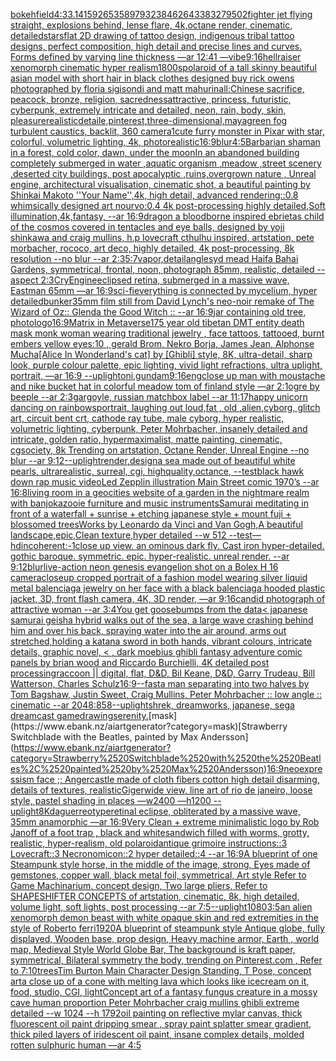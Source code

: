 [bokeh](https://www.ebank.nz/aiartgenerator?category=bokeh)[field](https://www.ebank.nz/aiartgenerator?category=field)[4:3](https://www.ebank.nz/aiartgenerator?category=4%3A3)[3.141592653589793238462643383279502](https://www.ebank.nz/aiartgenerator?category=3.141592653589793238462643383279502)[fighter jet flying straight, explosions behind, lense flare, 4k,octane render, cinematic, detailed](https://www.ebank.nz/aiartgenerator?category=fighter%2520jet%2520flying%2520straight%2C%2520explosions%2520behind%2C%2520lense%2520flare%2C%25204k%2Coctane%2520render%2C%2520cinematic%2C%2520detailed)[stars](https://www.ebank.nz/aiartgenerator?category=stars)[flat 2D drawing of tattoo design, indigenous tribal tattoo designs,  perfect composition, high detail and precise lines and curves. Forms defined by varying line thickness —ar 12:41 —vibe](https://www.ebank.nz/aiartgenerator?category=flat%25202D%2520drawing%2520of%2520tattoo%2520design%2C%2520indigenous%2520tribal%2520tattoo%2520designs%2C%2520%2520perfect%2520composition%2C%2520high%2520detail%2520and%2520precise%2520lines%2520and%2520curves.%2520Forms%2520defined%2520by%2520varying%2520line%2520thickness%2520%E2%80%94ar%252012%3A41%2520%E2%80%94vibe)[9:16](https://www.ebank.nz/aiartgenerator?category=9%3A16)[hellraiser xenomorph cinematic hyper realism](https://www.ebank.nz/aiartgenerator?category=hellraiser%2520xenomorph%2520cinematic%2520hyper%2520realism)[1800s](https://www.ebank.nz/aiartgenerator?category=1800s)[polaroid of a tall skinny beautiful asian model with short hair in black clothes designed buy rick owens photographed by floria sigisondi and matt mahurin](https://www.ebank.nz/aiartgenerator?category=polaroid%2520of%2520a%2520tall%2520skinny%2520beautiful%2520asian%2520model%2520with%2520short%2520hair%2520in%2520black%2520clothes%2520designed%2520buy%2520rick%2520owens%2520photographed%2520by%2520floria%2520sigisondi%2520and%2520matt%2520mahurin)[all:Chinese sacrifice, peacock, bronze, religion, sacredness](https://www.ebank.nz/aiartgenerator?category=all%3AChinese%2520sacrifice%2C%2520peacock%2C%2520bronze%2C%2520religion%2C%2520sacredness)[attractive, princess, futuristic, cyberpunk, extremely intricate and detailed, neon, rain, body, skin, pleasure](https://www.ebank.nz/aiartgenerator?category=attractive%2C%2520princess%2C%2520futuristic%2C%2520cyberpunk%2C%2520extremely%2520intricate%2520and%2520detailed%2C%2520neon%2C%2520rain%2C%2520body%2C%2520skin%2C%2520pleasure)[realistic](https://www.ebank.nz/aiartgenerator?category=realistic)[detaile,pinterest,three-dimensional,maya](https://www.ebank.nz/aiartgenerator?category=detaile%2Cpinterest%2Cthree-dimensional%2Cmaya)[green fog turbulent caustics, backlit, 360 camera](https://www.ebank.nz/aiartgenerator?category=green%2520fog%2520turbulent%2520caustics%2C%2520backlit%2C%2520360%2520camera)[1](https://www.ebank.nz/aiartgenerator?category=1)[cute furry monster in Pixar with star, colorful, volumetric lighting, 4k, photorealistic](https://www.ebank.nz/aiartgenerator?category=cute%2520furry%2520monster%2520in%2520Pixar%2520with%2520star%2C%2520colorful%2C%2520volumetric%2520lighting%2C%25204k%2C%2520photorealistic)[16:9](https://www.ebank.nz/aiartgenerator?category=16%3A9)[blur](https://www.ebank.nz/aiartgenerator?category=blur)[4:5](https://www.ebank.nz/aiartgenerator?category=4%3A5)[Barbarian shaman in a forest, cold color, dawn, under the moon](https://www.ebank.nz/aiartgenerator?category=Barbarian%2520shaman%2520in%2520a%2520forest%2C%2520cold%2520color%2C%2520dawn%2C%2520under%2520the%2520moon)[In an abandoned building completely submerged in water ,aquatic organism ,meadow ,street scenery ,deserted city buildings, post apocalyptic ,ruins,overgrown nature , Unreal engine, architectural visualisation, cinematic shot, a beautiful painting by Shinkai Makoto ''Your Name'',4k, high detail, advanced rendering::0.8 whimsically designed art nourvo:0.4 4k post-processing highly detailed,Soft illumination,4k,fantasy, --ar 16:9](https://www.ebank.nz/aiartgenerator?category=In%2520an%2520abandoned%2520building%2520completely%2520submerged%2520in%2520water%2520%2Caquatic%2520organism%2520%2Cmeadow%2520%2Cstreet%2520scenery%2520%2Cdeserted%2520city%2520buildings%2C%2520post%2520apocalyptic%2520%2Cruins%2Covergrown%2520nature%2520%2C%2520Unreal%2520engine%2C%2520architectural%2520visualisation%2C%2520cinematic%2520shot%2C%2520a%2520beautiful%2520painting%2520by%2520Shinkai%2520Makoto%2520%27%27Your%2520Name%27%27%2C4k%2C%2520high%2520detail%2C%2520advanced%2520rendering%3A%3A0.8%2520whimsically%2520designed%2520art%2520nourvo%3A0.4%25204k%2520post-processing%2520highly%2520detailed%2CSoft%2520illumination%2C4k%2Cfantasy%2C%2520--ar%252016%3A9)[dragon a bloodborne inspired ebrietas child of the cosmos covered in tentacles and eye balls, designed by yoji shinkawa and craig mullins, h.p lovecraft cthulhu inspired, artstation, pete morbacher, rococo, art deco, highly detailed, 4k post-processing, 8k resolution --no blur --ar 2:3](https://www.ebank.nz/aiartgenerator?category=dragon%2520a%2520bloodborne%2520inspired%2520ebrietas%2520child%2520of%2520the%2520cosmos%2520covered%2520in%2520tentacles%2520and%2520eye%2520balls%2C%2520designed%2520by%2520yoji%2520shinkawa%2520and%2520craig%2520mullins%2C%2520h.p%2520lovecraft%2520cthulhu%2520inspired%2C%2520artstation%2C%2520pete%2520morbacher%2C%2520rococo%2C%2520art%2520deco%2C%2520highly%2520detailed%2C%25204k%2520post-processing%2C%25208k%2520resolution%2520--no%2520blur%2520--ar%25202%3A3)[5:7](https://www.ebank.nz/aiartgenerator?category=5%3A7)[vapor,](https://www.ebank.nz/aiartgenerator?category=vapor%2C)[detail](https://www.ebank.nz/aiartgenerator?category=detail)[angle](https://www.ebank.nz/aiartgenerator?category=angle)[syd mead Haifa Bahai Gardens, symmetrical, frontal, noon, photograph 85mm, realistic, detailed --aspect 2:3](https://www.ebank.nz/aiartgenerator?category=syd%2520mead%2520Haifa%2520Bahai%2520Gardens%2C%2520symmetrical%2C%2520frontal%2C%2520noon%2C%2520photograph%252085mm%2C%2520realistic%2C%2520detailed%2520--aspect%25202%3A3)[CryEngine](https://www.ebank.nz/aiartgenerator?category=CryEngine)[eclipsed retina, submerged in a massive wave, Eastman 65mm —ar 16:9](https://www.ebank.nz/aiartgenerator?category=eclipsed%2520retina%2C%2520submerged%2520in%2520a%2520massive%2520wave%2C%2520Eastman%252065mm%2520%E2%80%94ar%252016%3A9)[sci-fi](https://www.ebank.nz/aiartgenerator?category=sci-fi)[everything is connected by mycelium, hyper detailed](https://www.ebank.nz/aiartgenerator?category=everything%2520is%2520connected%2520by%2520mycelium%2C%2520hyper%2520detailed)[bunker](https://www.ebank.nz/aiartgenerator?category=bunker)[35mm film still from David Lynch's neo-noir remake of The Wizard of Oz:: Glenda the Good Witch :: --ar 16:9](https://www.ebank.nz/aiartgenerator?category=35mm%2520film%2520still%2520from%2520David%2520Lynch%27s%2520neo-noir%2520remake%2520of%2520The%2520Wizard%2520of%2520Oz%3A%3A%2520Glenda%2520the%2520Good%2520Witch%2520%3A%3A%2520--ar%252016%3A9)[jar containing old tree, photo](https://www.ebank.nz/aiartgenerator?category=jar%2520containing%2520old%2520tree%2C%2520photo)[logo](https://www.ebank.nz/aiartgenerator?category=logo)[16:9](https://www.ebank.nz/aiartgenerator?category=16%3A9)[Matrix in Metaverse](https://www.ebank.nz/aiartgenerator?category=Matrix%2520in%2520Metaverse)[175 year old tibetan DMT entity death mask monk woman wearing traditional jewelry , face tattoos, tattooed, burnt embers yellow eyes:10 , gerald Brom, Nekro Borja, James Jean, Alphonse Mucha](https://www.ebank.nz/aiartgenerator?category=175%2520year%2520old%2520tibetan%2520DMT%2520entity%2520death%2520mask%2520monk%2520woman%2520wearing%2520traditional%2520jewelry%2520%2C%2520face%2520tattoos%2C%2520tattooed%2C%2520burnt%2520embers%2520yellow%2520eyes%3A10%2520%2C%2520gerald%2520Brom%2C%2520Nekro%2520Borja%2C%2520James%2520Jean%2C%2520Alphonse%2520Mucha)[[Alice In Wonderland's cat] by [Ghibli] style, 8K, ultra-detail, sharp look, purple colour palette, epic lighting, vivid light refractions, ultra uplight, portrait, —ar 16:9 --uplight](https://www.ebank.nz/aiartgenerator?category=%5BAlice%2520In%2520Wonderland%27s%2520cat%5D%2520by%2520%5BGhibli%5D%2520style%2C%25208K%2C%2520ultra-detail%2C%2520sharp%2520look%2C%2520purple%2520colour%2520palette%2C%2520epic%2520lighting%2C%2520vivid%2520light%2520refractions%2C%2520ultra%2520uplight%2C%2520portrait%2C%2520%E2%80%94ar%252016%3A9%2520--uplight)[oni,gundam](https://www.ebank.nz/aiartgenerator?category=oni%2Cgundam)[9:16](https://www.ebank.nz/aiartgenerator?category=9%3A16)[eng](https://www.ebank.nz/aiartgenerator?category=eng)[close up man with moustache and nike bucket hat in colorful meadow tom of finland style —ar 2:1](https://www.ebank.nz/aiartgenerator?category=close%2520up%2520man%2520with%2520moustache%2520and%2520nike%2520bucket%2520hat%2520in%2520colorful%2520meadow%2520tom%2520of%2520finland%2520style%2520%E2%80%94ar%25202%3A1)[ogre by beeple --ar 2:3](https://www.ebank.nz/aiartgenerator?category=ogre%2520by%2520beeple%2520--ar%25202%3A3)[gargoyle, russian matchbox label --ar 11:17](https://www.ebank.nz/aiartgenerator?category=gargoyle%2C%2520russian%2520matchbox%2520label%2520--ar%252011%3A17)[happy unicorn dancing on rainbows](https://www.ebank.nz/aiartgenerator?category=happy%2520unicorn%2520dancing%2520on%2520rainbows)[portrait, laughing out loud,fat , old ,alien,cyborg, glitch art, circuit bent crt, cathode ray tube, male cyborg, hyper realistic, volumetric lighting, cyberpunk, Peter Mohrbacher, insanely detailed and intricate, golden ratio, hypermaximalist, matte painting, cinematic, cgsociety, 8k Trending on artstation, Octane Render, Unreal Engine --no blur --ar 9:12](https://www.ebank.nz/aiartgenerator?category=portrait%2C%2520laughing%2520out%2520loud%2Cfat%2520%2C%2520old%2520%2Calien%2Ccyborg%2C%2520glitch%2520art%2C%2520circuit%2520bent%2520crt%2C%2520cathode%2520ray%2520tube%2C%2520male%2520cyborg%2C%2520hyper%2520realistic%2C%2520volumetric%2520lighting%2C%2520cyberpunk%2C%2520Peter%2520Mohrbacher%2C%2520insanely%2520detailed%2520and%2520intricate%2C%2520golden%2520ratio%2C%2520hypermaximalist%2C%2520matte%2520painting%2C%2520cinematic%2C%2520cgsociety%2C%25208k%2520Trending%2520on%2520artstation%2C%2520Octane%2520Render%2C%2520Unreal%2520Engine%2520--no%2520blur%2520--ar%25209%3A12)[--uplight](https://www.ebank.nz/aiartgenerator?category=--uplight)[render](https://www.ebank.nz/aiartgenerator?category=render)[,design](https://www.ebank.nz/aiartgenerator?category=%2Cdesign)[a sea made out of beautiful white pearls, ultrarealistic, surreal, cgi, highquality,octance, --test](https://www.ebank.nz/aiartgenerator?category=a%2520sea%2520made%2520out%2520of%2520beautiful%2520white%2520pearls%2C%2520ultrarealistic%2C%2520surreal%2C%2520cgi%2C%2520highquality%2Coctance%2C%2520--test)[black hawk down rap music video](https://www.ebank.nz/aiartgenerator?category=black%2520hawk%2520down%2520rap%2520music%2520video)[Led Zepplin illustration Main Street comic 1970’s --ar 16:8](https://www.ebank.nz/aiartgenerator?category=Led%2520Zepplin%2520illustration%2520Main%2520Street%2520comic%25201970%E2%80%99s%2520--ar%252016%3A8)[living room in a geocities website of a garden in the nightmare realm with banjokazooie furniture and music instruments](https://www.ebank.nz/aiartgenerator?category=living%2520room%2520in%2520a%2520geocities%2520website%2520of%2520a%2520garden%2520in%2520the%2520nightmare%2520realm%2520with%2520banjokazooie%2520furniture%2520and%2520music%2520instruments)[Samurai meditating in front of a waterfall + sunrise + etching japanese style + mount fuji + blossomed trees](https://www.ebank.nz/aiartgenerator?category=Samurai%2520meditating%2520in%2520front%2520of%2520a%2520waterfall%2520%2B%2520sunrise%2520%2B%2520etching%2520japanese%2520style%2520%2B%2520mount%2520fuji%2520%2B%2520blossomed%2520trees)[Works by Leonardo da Vinci and Van Gogh,A beautiful landscape,epic,Clean texture,hyper detailed --w 512 --test](https://www.ebank.nz/aiartgenerator?category=Works%2520by%2520Leonardo%2520da%2520Vinci%2520and%2520Van%2520Gogh%2CA%2520beautiful%2520landscape%2Cepic%2CClean%2520texture%2Chyper%2520detailed%2520--w%2520512%2520--test)[—hd](https://www.ebank.nz/aiartgenerator?category=%E2%80%94hd)[incoherent:-1](https://www.ebank.nz/aiartgenerator?category=incoherent%3A-1)[close up view. an ominous dark fly. Cast iron hyper-detailed. gothic baroque. symmetric. epic. hyper-realistic. unreal render. --ar 9:12](https://www.ebank.nz/aiartgenerator?category=close%2520up%2520view.%2520an%2520ominous%2520dark%2520fly.%2520Cast%2520iron%2520hyper-detailed.%2520gothic%2520baroque.%2520symmetric.%2520epic.%2520hyper-realistic.%2520unreal%2520render.%2520--ar%25209%3A12)[blur](https://www.ebank.nz/aiartgenerator?category=blur)[live-action neon genesis evangelion shot on a Bolex H 16 camera](https://www.ebank.nz/aiartgenerator?category=live-action%2520neon%2520genesis%2520evangelion%2520shot%2520on%2520a%2520Bolex%2520H%252016%2520camera)[closeup cropped portrait of a fashion model wearing silver liquid metal balenciaga jewelry on her face with a black balenciaga hooded plastic jacket, 3D, front flash camera, 4K, 3D render, —ar 9:16](https://www.ebank.nz/aiartgenerator?category=closeup%2520cropped%2520portrait%2520of%2520a%2520fashion%2520model%2520wearing%2520silver%2520liquid%2520metal%2520balenciaga%2520jewelry%2520on%2520her%2520face%2520with%2520a%2520black%2520balenciaga%2520hooded%2520plastic%2520jacket%2C%25203D%2C%2520front%2520flash%2520camera%2C%25204K%2C%25203D%2520render%2C%2520%E2%80%94ar%25209%3A16)[candid photograph of attractive woman --ar 3:4](https://www.ebank.nz/aiartgenerator?category=candid%2520photograph%2520of%2520attractive%2520woman%2520--ar%25203%3A4)[You get goosebumps from the data](https://www.ebank.nz/aiartgenerator?category=You%2520get%2520goosebumps%2520from%2520the%2520data)[< japanese samurai geisha hybrid walks out of the sea, a large wave crashing behind him and over his back, spraying water into the air around, arms out stretched,holding a katana sword in both hands, vibrant colours, intricate details, graphic novel, < , dark moebius ghibli fantasy adventure comic panels by brian wood and Riccardo Burchielli, 4K detailed post processing](https://www.ebank.nz/aiartgenerator?category=%3C%2520japanese%2520samurai%2520geisha%2520hybrid%2520walks%2520out%2520of%2520the%2520sea%2C%2520a%2520large%2520wave%2520crashing%2520behind%2520him%2520and%2520over%2520his%2520back%2C%2520spraying%2520water%2520into%2520the%2520air%2520around%2C%2520arms%2520out%2520stretched%2Cholding%2520a%2520katana%2520sword%2520in%2520both%2520hands%2C%2520vibrant%2520colours%2C%2520intricate%2520details%2C%2520graphic%2520novel%2C%2520%3C%2520%2C%2520dark%2520moebius%2520ghibli%2520fantasy%2520adventure%2520comic%2520panels%2520by%2520brian%2520wood%2520and%2520Riccardo%2520Burchielli%2C%25204K%2520detailed%2520post%2520processing)[raccoon || digital, flat, D&D, Bil Keane, D&D, Garry Trudeau, Bill Watterson, Charles Schulz](https://www.ebank.nz/aiartgenerator?category=raccoon%2520%7C%7C%2520digital%2C%2520flat%2C%2520D%26D%2C%2520Bil%2520Keane%2C%2520D%26D%2C%2520Garry%2520Trudeau%2C%2520Bill%2520Watterson%2C%2520Charles%2520Schulz)[16:9](https://www.ebank.nz/aiartgenerator?category=16%3A9)[--fast](https://www.ebank.nz/aiartgenerator?category=--fast)[a man separating into two halves by Tom Bagshaw, Justin Sweet, Craig Mullins, Peter Mohrbacher :: low angle :: cinematic --ar 2048:858](https://www.ebank.nz/aiartgenerator?category=a%2520man%2520separating%2520into%2520two%2520halves%2520by%2520Tom%2520Bagshaw%2C%2520Justin%2520Sweet%2C%2520Craig%2520Mullins%2C%2520Peter%2520Mohrbacher%2520%3A%3A%2520low%2520angle%2520%3A%3A%2520cinematic%2520--ar%25202048%3A858)[--uplight](https://www.ebank.nz/aiartgenerator?category=--uplight)[shrek, dreamworks, japanese, sega dreamcast game](https://www.ebank.nz/aiartgenerator?category=shrek%2C%2520dreamworks%2C%2520japanese%2C%2520sega%2520dreamcast%2520game)[drawing](https://www.ebank.nz/aiartgenerator?category=drawing)[serenity.](https://www.ebank.nz/aiartgenerator?category=serenity.)[mask](https://www.ebank.nz/aiartgenerator?category=mask)[Strawberry Switchblade with the Beatles, painted by Max Andersson](https://www.ebank.nz/aiartgenerator?category=Strawberry%2520Switchblade%2520with%2520the%2520Beatles%2C%2520painted%2520by%2520Max%2520Andersson)[16:9](https://www.ebank.nz/aiartgenerator?category=16%3A9)[neoexpressism face ;; Anger](https://www.ebank.nz/aiartgenerator?category=neoexpressism%2520face%2520%3B%3B%2520Anger)[castle made of cloth fibers cotton high detail disarming, details of textures, realistic](https://www.ebank.nz/aiartgenerator?category=castle%2520made%2520of%2520cloth%2520fibers%2520cotton%2520high%2520detail%2520disarming%2C%2520details%2520of%2520textures%2C%2520realistic)[Giger](https://www.ebank.nz/aiartgenerator?category=Giger)[wide view, line art of rio de janeiro, loose style, pastel shading in places —w2400 —h1200 --uplight](https://www.ebank.nz/aiartgenerator?category=wide%2520view%2C%2520line%2520art%2520of%2520rio%2520de%2520janeiro%2C%2520loose%2520style%2C%2520pastel%2520shading%2520in%2520places%2520%E2%80%94w2400%2520%E2%80%94h1200%2520--uplight)[8K](https://www.ebank.nz/aiartgenerator?category=8K)[daguerreotype](https://www.ebank.nz/aiartgenerator?category=daguerreotype)[retinal eclipse, obliterated by a massive wave, 35mm anamorphic —ar 16:9](https://www.ebank.nz/aiartgenerator?category=retinal%2520eclipse%2C%2520obliterated%2520by%2520a%2520massive%2520wave%2C%252035mm%2520anamorphic%2520%E2%80%94ar%252016%3A9)[Very Clean + extreme minimalistic  logo by Rob Janoff of a foot trap , black and white](https://www.ebank.nz/aiartgenerator?category=Very%2520Clean%2520%2B%2520extreme%2520minimalistic%2520%2520logo%2520by%2520Rob%2520Janoff%2520of%2520a%2520foot%2520trap%2520%2C%2520black%2520and%2520white)[sandwich filled with worms, grotty, realistic, hyper-realism, old polaroid](https://www.ebank.nz/aiartgenerator?category=sandwich%2520filled%2520with%2520worms%2C%2520grotty%2C%2520realistic%2C%2520hyper-realism%2C%2520old%2520polaroid)[antique grimoire instructions::3 Lovecraft::3 Necronomicon::2 hyper detailed::4 --ar 16:9](https://www.ebank.nz/aiartgenerator?category=antique%2520grimoire%2520instructions%3A%3A3%2520Lovecraft%3A%3A3%2520Necronomicon%3A%3A2%2520hyper%2520detailed%3A%3A4%2520--ar%252016%3A9)[A blueprint of one Steampunk style horse,   in the middle of the image,   strong, Eyes made of gemstones, copper wall, black metal foil, symmetrical,  Art style Refer to Game Machinarium.  concept design, Two large pliers, Refer to SHAPESHIFTER CONCEPTS  of artstation, cinematic,  8k, high detailed,  volume light,  soft lights,  post processing    --ar 7:5](https://www.ebank.nz/aiartgenerator?category=A%2520blueprint%2520of%2520one%2520Steampunk%2520style%2520horse%2C%2520%2520%2520in%2520the%2520middle%2520of%2520the%2520image%2C%2520%2520%2520strong%2C%2520Eyes%2520made%2520of%2520gemstones%2C%2520copper%2520wall%2C%2520black%2520metal%2520foil%2C%2520symmetrical%2C%2520%2520Art%2520style%2520Refer%2520to%2520Game%2520Machinarium.%2520%2520concept%2520design%2C%2520Two%2520large%2520pliers%2C%2520Refer%2520to%2520SHAPESHIFTER%2520CONCEPTS%2520%2520of%2520artstation%2C%2520cinematic%2C%2520%25208k%2C%2520high%2520detailed%2C%2520%2520volume%2520light%2C%2520%2520soft%2520lights%2C%2520%2520post%2520processing%2520%2520%2520%2520--ar%25207%3A5)[--uplight](https://www.ebank.nz/aiartgenerator?category=--uplight)[1080](https://www.ebank.nz/aiartgenerator?category=1080)[3:5](https://www.ebank.nz/aiartgenerator?category=3%3A5)[an alien xenomorph demon beast with white opaque skin and red extremities in the style of Roberto ferri](https://www.ebank.nz/aiartgenerator?category=an%2520alien%2520xenomorph%2520demon%2520beast%2520with%2520white%2520opaque%2520skin%2520and%2520red%2520extremities%2520in%2520the%2520style%2520of%2520Roberto%2520ferri)[1920](https://www.ebank.nz/aiartgenerator?category=1920)[A blueprint of steampunk style Antique globe,  fully displayed, Wooden base, prop design, Heavy machine armor,  Earth , world map, Medieval Style World Globe Bar, The background is kraft paper, symmetrical,  Bilateral symmetry the body,  trending on Pinterest.com  ,  Refer to 7:10](https://www.ebank.nz/aiartgenerator?category=A%2520blueprint%2520of%2520steampunk%2520style%2520Antique%2520globe%2C%2520%2520fully%2520displayed%2C%2520Wooden%2520base%2C%2520prop%2520design%2C%2520Heavy%2520machine%2520armor%2C%2520%2520Earth%2520%2C%2520world%2520map%2C%2520Medieval%2520Style%2520World%2520Globe%2520Bar%2C%2520The%2520background%2520is%2520kraft%2520paper%2C%2520symmetrical%2C%2520%2520Bilateral%2520symmetry%2520the%2520body%2C%2520%2520trending%2520on%2520Pinterest.com%2520%2520%2C%2520%2520Refer%2520to%25207%3A10)[trees](https://www.ebank.nz/aiartgenerator?category=trees)[Tim Burton Main Character Design Standing, T Pose, concept art](https://www.ebank.nz/aiartgenerator?category=Tim%2520Burton%2520Main%2520Character%2520Design%2520Standing%2C%2520T%2520Pose%2C%2520concept%2520art)[a close up of a cone with melting lava which looks like icecream on it, food, studio, CGI, light](https://www.ebank.nz/aiartgenerator?category=a%2520close%2520up%2520of%2520a%2520cone%2520with%2520melting%2520lava%2520which%2520looks%2520like%2520icecream%2520on%2520it%2C%2520food%2C%2520studio%2C%2520CGI%2C%2520light)[Concept art of a fantasy fungus creature in a mossy cave human proportion Peter Mohrbacher craig mullins ghibli extreme detailed  --w 1024 --h 1792](https://www.ebank.nz/aiartgenerator?category=Concept%2520art%2520of%2520a%2520fantasy%2520fungus%2520creature%2520in%2520a%2520mossy%2520cave%2520human%2520proportion%2520Peter%2520Mohrbacher%2520craig%2520mullins%2520ghibli%2520extreme%2520detailed%2520%2520--w%25201024%2520--h%25201792)[oil painting on reflective mylar canvas, thick fluorescent oil paint dripping smear , spray paint splatter smear gradient, thick piled layers of iridescent oil paint, insane complex details, molded rotten sulphuric human —ar 4:5](https://www.ebank.nz/aiartgenerator?category=oil%2520painting%2520on%2520reflective%2520mylar%2520canvas%2C%2520thick%2520fluorescent%2520oil%2520paint%2520dripping%2520smear%2520%2C%2520spray%2520paint%2520splatter%2520smear%2520gradient%2C%2520thick%2520piled%2520layers%2520of%2520iridescent%2520oil%2520paint%2C%2520insane%2520complex%2520details%2C%2520molded%2520rotten%2520sulphuric%2520human%2520%E2%80%94ar%25204%3A5)